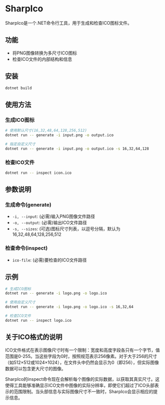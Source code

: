 # SharpIco

SharpIco是一个.NET命令行工具，用于生成和检查ICO图标文件。

## 功能

- 将PNG图像转换为多尺寸ICO图标
- 检查ICO文件的内部结构和信息

## 安装

```bash
dotnet build
```

## 使用方法

### 生成ICO图标

```bash
# 使用默认尺寸(16,32,48,64,128,256,512)
dotnet run -- generate -i input.png -o output.ico

# 指定自定义尺寸
dotnet run -- generate -i input.png -o output.ico -s 16,32,64,128
```

### 检查ICO文件

```bash
dotnet run -- inspect icon.ico
```

## 参数说明

### 生成命令(generate)

- `-i, --input`: (必需)输入PNG图像文件路径
- `-o, --output`: (必需)输出ICO文件路径
- `-s, --sizes`: (可选)图标尺寸列表，以逗号分隔，默认为16,32,48,64,128,256,512

### 检查命令(inspect)

- `ico-file`: (必需)要检查的ICO文件路径

## 示例

```bash
# 生成ICO图标
dotnet run -- generate -i logo.png -o logo.ico

# 使用自定义尺寸
dotnet run -- generate -i logo.png -o logo.ico -s 16,32,64

# 检查ICO文件
dotnet run -- inspect logo.ico
```

## 关于ICO格式的说明

ICO文件格式在表示图像尺寸时有一个限制：宽度和高度字段各只有一个字节，值范围是0-255。当这些字段为0时，按照规范表示256像素。对于大于256的尺寸（如512×512或1024×1024），在文件头中仍然会显示为0（即256），但实际图像数据可以包含更大尺寸的图像。

SharpIco的inspect命令现在会解析每个图像的实际数据，以获取其真实尺寸。这使得工具能够准确显示ICO文件中图像的实际分辨率，即使它们超过了ICO头部表示的范围限制。当头部信息与实际图像尺寸不一致时，SharpIco会显示相应的提示信息。 